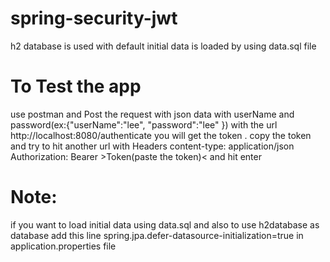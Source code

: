 # spring-security-jwt
 h2 database is used with default initial data is loaded by using data.sql file
 # To Test the app
 use postman and Post the request with json data with userName and password(ex:{"userName":"lee",
                                                                                "password":"lee"
                                                                               }) with
 the url http://localhost:8080/authenticate
 you will get the token . copy the token and try to hit another url with Headers 
 content-type: application/json
 Authorization: Bearer >Token(paste the token)< and hit enter 
 
 # Note: 
 if you want to load initial data using data.sql and also to use h2database as database 
 add this line spring.jpa.defer-datasource-initialization=true in application.properties file
